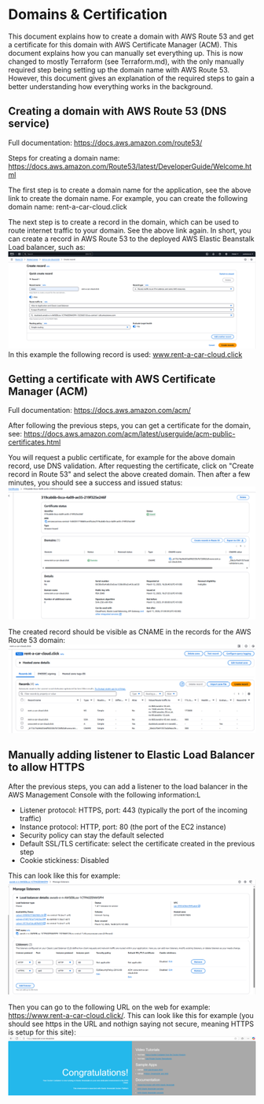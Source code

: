 # Domains & Certification
This document explains how to create a domain with AWS Route 53 and get a certificate for this domain with AWS Certificate Manager (ACM). This document explains how you can manually set everything up. This is now changed to mostly Terraform (see Terraform.md), with the only manually required step being setting up the domain name with AWS Route 53. However, this document gives an explanation of the required steps to gain a better understanding how everything works in the background.

## Creating a domain with AWS Route 53 (DNS service)
Full documentation: https://docs.aws.amazon.com/route53/

Steps for creating a domain name: https://docs.aws.amazon.com/Route53/latest/DeveloperGuide/Welcome.html

The first step is to create a domain name for the application, see the above link to create the domain name. For example, you can create the following domain name: rent-a-car-cloud.click

The next step is to create a record in the domain, which can be used to route internet traffic to your domain. See the above link again. In short, you can create a record in AWS Route 53 to the deployed AWS Elastic Beanstalk Load balancer, such as:
![alt text](../assets/AWS_Route53_CreateRecord2LoadBalancer.png)
In this example the following record is used: www.rent-a-car-cloud.click


## Getting a certificate with AWS Certificate Manager (ACM)
Full documentation: https://docs.aws.amazon.com/acm/

After following the previous steps, you can get a certificate for the domain, see: https://docs.aws.amazon.com/acm/latest/userguide/acm-public-certificates.html

You will request a public certificate, for example for the above domain record, use DNS validation. After requesting the certificate, click on "Create record in Route 53" and select the above created domain. Then after a few minutes, you should see a success and issued status:
![alt text](../assets/AWS_ACM_ReqPubCert.png)

The created record should be visible as CNAME in the records for the AWS Route 53 domain:
![alt text](../assets/AWS_Route53_CNAME_Record.png)


## Manually adding listener to Elastic Load Balancer to allow HTTPS
After the previous steps, you can add a listener to the load balancer in the AWS Management Console with the following information:L
- Listener protocol: HTTPS, port: 443 (typically the port of the incoming traffic)
- Instance protocol: HTTP, port: 80 (the port of the EC2 instance)
- Security policy can stay the default selected
- Default SSL/TLS certificate: select the certificate created in the previous step
- Cookie stickiness: Disabled

This can look like this for example:
![alt text](../assets/AWS_ELB_ListenersHTTPS.png)

Then you can go to the following URL on the web for example: https://www.rent-a-car-cloud.click/. This can look like this for example (you should see https in the URL and nothign saying not secure, meaning HTTPS is setup for this site):
![alt text](../assets/AWSExampleSetupWithHTTPS.png)